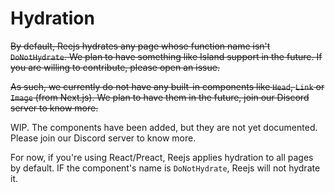 # Hydration

~~By default, Reejs hydrates any page whose function name isn't `DoNotHydrate`. We plan to have something like Island support in the future. If you are willing to contribute, please open an issue.~~

~~As such, we currently do not have any built-in components like `Head`, `Link` or `Image` (from Next.js). We plan to have them in the future, join our Discord server to know more.~~

WIP. The components have been added, but they are not yet documented. Please join our Discord server to know more.

For now, if you're using React/Preact, Reejs applies hydration to all pages by default. IF the component's name is `DoNotHydrate`, Reejs will not hydrate it.
